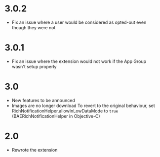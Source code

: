 # 3.0.2

- Fix an issue where a user would be considered as opted-out even though they were not

# 3.0.1

- Fix an issue where the extension would not work if the App Group wasn't setup properly

# 3.0

- New features to be announced
- Images are no longer download
  To revert to the original behaviour, set RichNotificationHelper.allowInLowDataMode to `true` (BAERichNotificationHelper in Objective-C)

# 2.0

- Rewrote the extension
